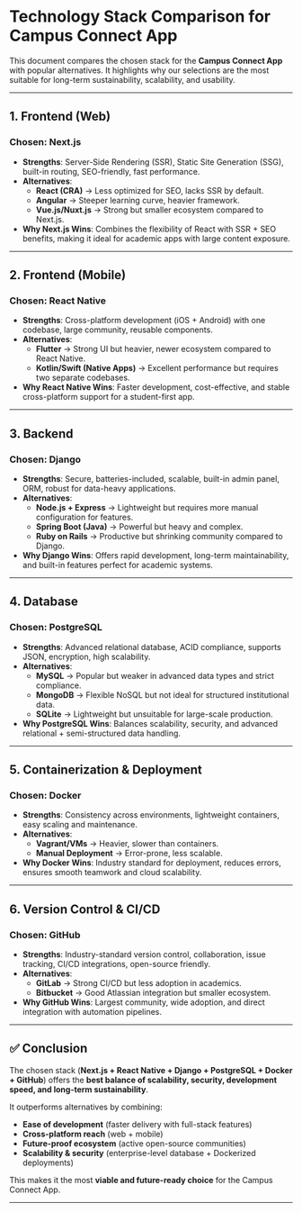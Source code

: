 # Technology Stack Comparison for Campus Connect App

This document compares the chosen stack for the **Campus Connect App** with popular alternatives. It highlights why our selections are the most suitable for long-term sustainability, scalability, and usability.

---

## 1. **Frontend (Web)**

### Chosen: **Next.js**

- **Strengths**: Server-Side Rendering (SSR), Static Site Generation (SSG), built-in routing, SEO-friendly, fast performance.
- **Alternatives**:
  - **React (CRA)** → Less optimized for SEO, lacks SSR by default.
  - **Angular** → Steeper learning curve, heavier framework.
  - **Vue.js/Nuxt.js** → Strong but smaller ecosystem compared to Next.js.
- **Why Next.js Wins**: Combines the flexibility of React with SSR + SEO benefits, making it ideal for academic apps with large content exposure.

---

## 2. **Frontend (Mobile)**

### Chosen: **React Native**

- **Strengths**: Cross-platform development (iOS + Android) with one codebase, large community, reusable components.
- **Alternatives**:
  - **Flutter** → Strong UI but heavier, newer ecosystem compared to React Native.
  - **Kotlin/Swift (Native Apps)** → Excellent performance but requires two separate codebases.
- **Why React Native Wins**: Faster development, cost-effective, and stable cross-platform support for a student-first app.

---

## 3. **Backend**

### Chosen: **Django**

- **Strengths**: Secure, batteries-included, scalable, built-in admin panel, ORM, robust for data-heavy applications.
- **Alternatives**:
  - **Node.js + Express** → Lightweight but requires more manual configuration for features.
  - **Spring Boot (Java)** → Powerful but heavy and complex.
  - **Ruby on Rails** → Productive but shrinking community compared to Django.
- **Why Django Wins**: Offers rapid development, long-term maintainability, and built-in features perfect for academic systems.

---

## 4. **Database**

### Chosen: **PostgreSQL**

- **Strengths**: Advanced relational database, ACID compliance, supports JSON, encryption, high scalability.
- **Alternatives**:
  - **MySQL** → Popular but weaker in advanced data types and strict compliance.
  - **MongoDB** → Flexible NoSQL but not ideal for structured institutional data.
  - **SQLite** → Lightweight but unsuitable for large-scale production.
- **Why PostgreSQL Wins**: Balances scalability, security, and advanced relational + semi-structured data handling.

---

## 5. **Containerization & Deployment**

### Chosen: **Docker**

- **Strengths**: Consistency across environments, lightweight containers, easy scaling and maintenance.
- **Alternatives**:
  - **Vagrant/VMs** → Heavier, slower than containers.
  - **Manual Deployment** → Error-prone, less scalable.
- **Why Docker Wins**: Industry standard for deployment, reduces errors, ensures smooth teamwork and cloud scalability.

---

## 6. **Version Control & CI/CD**

### Chosen: **GitHub**

- **Strengths**: Industry-standard version control, collaboration, issue tracking, CI/CD integrations, open-source friendly.
- **Alternatives**:
  - **GitLab** → Strong CI/CD but less adoption in academics.
  - **Bitbucket** → Good Atlassian integration but smaller ecosystem.
- **Why GitHub Wins**: Largest community, wide adoption, and direct integration with automation pipelines.

---

## ✅ Conclusion

The chosen stack (**Next.js + React Native + Django + PostgreSQL + Docker + GitHub**) offers the **best balance of scalability, security, development speed, and long-term sustainability**.

It outperforms alternatives by combining:

- **Ease of development** (faster delivery with full-stack features)
- **Cross-platform reach** (web + mobile)
- **Future-proof ecosystem** (active open-source communities)
- **Scalability & security** (enterprise-level database + Dockerized deployments)

This makes it the most **viable and future-ready choice** for the Campus Connect App.

---

